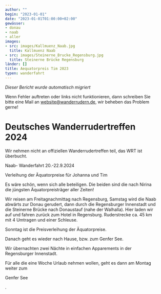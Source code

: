 ```yaml
---
author: ""
begin: "2023-01-01"
date: "2023-01-01T01:00:00+02:00"
gewässer:
- donau
- naab
- aller
images:
- src: images/Kallmuenz_Naab.jpg
  title: Kallmuenz Naab
- src: images/Steinerne_Brucke_Regensburg.jpg
  title: Steinerne Brücke Regensburg
länder: []
title: Aequatorpreis Tim 2023
typen: wanderfahrt
---
```



*Dieser Bericht wurde automatisch migriert*

Wenn Fehler auftreten oder links nicht funktionieren, dann schreiben Sie bitte eine Mail an website@wanderrudern.de, wir beheben das Problem gerne!



# Deutsches Wanderrudertreffen 2024


Wir nehmen nicht an offiziellen Wanderrudertreffen teil, das WRT ist überbucht.

Naab- Wanderfahrt 20.-22.9.2024

Verleihung der Äquatorpreise für Johanna und Tim

Es wäre schön, wenn sich alle beteiligen. Die beiden sind die nach Nirina die jüngsten Äquatorpreisträger aller Zeiten!

Wir reisen am Freitagnachmittag nach Regensburg, Samstag wird die Naab abwärts zur Donau gerudert, dann durch die Regensburger Innenstadt und die Steinerne Brücke nach Donaustauf (nahe der Walhalla). Hier laden wir auf und fahren zurück zum Hotel in Regensburg. Ruderstrecke ca. 45 km mit 4 Umtragen und einer Schleuse.

Sonntag ist die Preisverleihung der Äquatorpreise.

Danach geht es wieder nach Hause, bzw. zum Genfer See.

Wir übernachten zwei Nächte in einfachen Apparements in der Regensburger Innenstadt.

Für alle die eine Woche Urlaub nehmen wollen, geht es dann am Montag weiter zum

Genfer See

.
